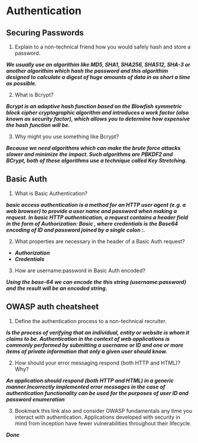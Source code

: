 # Authentication


## Securing Passwords



1. Explain to a non-technical friend how you would safely hash and store a password.

***We usually use  an algorithim like MD5, SHA1, SHA256, SHA512, SHA-3 or another algorithim which hash the password and this algorithim designed to calculate a digest of huge amounts of data in as short a time as possible.***  

2. What is Bcrypt?

***Bcrypt is an adaptive hash function based on the Blowfish symmetric block cipher cryptographic algorithm and introduces a work factor (also known as security factor), which allows you to determine how expensive the hash function will be.***  

3. Why might you use something like Bcrypt?

***Because we need algorithms which can make the brute force attacks slower and minimize the impact. Such algorithms are PBKDF2 and BCrypt, both of these algorithms use a technique called Key Stretching.***

## Basic Auth


1. What is Basic Authentication?

***basic access authentication is a method for an HTTP user agent (e.g. a web browser) to provide a user name and password when making a request. In basic HTTP authentication, a request contains a header field in the form of Authorization: Basic <credentials>, where credentials is the Base64 encoding of ID and password joined by a single colon :.*** 

2. What properties are necessary in the header of a Basic Auth request?
- ***Authorization***
- ***Credentials***

3. How are username:password in Basic Auth encoded?

***Using the base-64 we can encode the this string (username:password) and the result will be an encoded string.***

## OWASP auth cheatsheet


1. Define the authentication process to a non-technical recruiter.

***Is the process of verifying that an individual, entity or website is whom it claims to be. Authentication in the context of web applications is commonly performed by submitting a username or ID and one or more items of private information that only a given user should know.***

2. How should your error messaging respond (both HTTP and HTML)? Why?

 ***An application should respond (both HTTP and HTML) in a generic manner.Incorrectly implemented error messages in the case of authentication functionality can be used for the purposes of user ID and password enumeration***

3. Bookmark this link also and consider OWASP fundamentals any time you interact with authentication. Applications developed with security in mind from inception have fewer vulnerabilities throughout their lifecycle.

***Done***